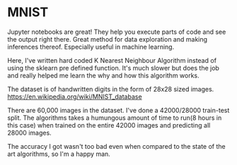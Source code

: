 # MNIST

Jupyter notebooks are great! They help you execute parts of code and see the output right there. Great method for data exploration and making inferences thereof. Especially useful in machine learning.

Here, I've written hard coded K Nearest Neighbour Algorithm instead of using the sklearn pre defined function. It's much slower but does the job and really helped me learn the why and how this algorithm works.

The dataset is of handwritten digits in the form of 28x28 sized images. 
https://en.wikipedia.org/wiki/MNIST_database

There are 60,000 images in the dataset. I've done a 42000/28000 train-test split.
The algorithms takes a humungous amount of time to run(8 hours in this case) when trained on the entire 42000 images and predicting all 28000 images.

The accuracy I got wasn't too bad even when compared to the state of the art algorithms, so I'm a happy man.
